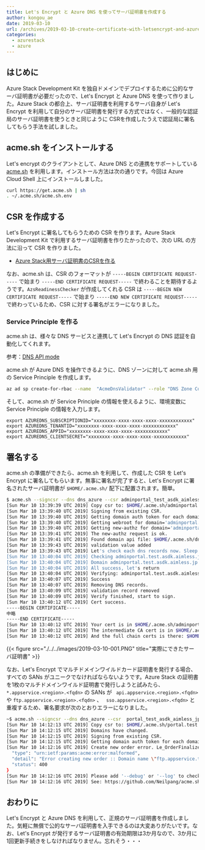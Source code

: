 ```yaml
---
title: Let's Encrypt と Azure DNS を使ってサーバ証明書を作成する
author: kongou_ae
date: 2019-03-10
url: /archives/2019-03-10-create-certificate-with-letsencrypt-and-azuredns
categories:
  - azurestack
  - azure
---
```


## はじめに

Azure Stack Development Kit を独自ドメインでデプロイするために公的なサーバ証明書が必要だったので、Let's Encrypt と Azure DNS を使って作りました。Azure Stack の都合上、サーバ証明書を利用するサーバ自身が Let's Encrypt を利用して自分のサーバ証明書を発行する方式ではなく、一般的な認証局のサーバ証明書を使うときと同じように CSRを作成したうえで認証局に署名してもらう手法を試しました。


## acme.sh をインストールする

Let's encrypt のクライアントとして、Azure DNS との連携をサポートしている [acme.sh](https://github.com/Neilpang/acme.sh) を利用します。インストール方法は次の通りです。今回は Azure Cloud Shell 上にインストールしました。

```bash
curl https://get.acme.sh | sh
. ~/.acme.sh/acme.sh.env
```

## CSR を作成する

Let's Encrypt に署名してもらうための CSR を作ります。Azure Stack Development Kit で利用するサーバ証明書を作りたかったので、次の URL の方法に沿って CSR を作りました。

- [Azure Stack用サーバ証明書のCSRを作る](https://aimless.jp/blog/archives/2018-06-15-create-csr-of-azurestack/)

なお、acme.sh は、CSR のフォーマットが `-----BEGIN CERTIFICATE REQUEST-----` で始まり `-----END CERTIFICATE REQUEST-----` で終わることを期待するようです。`AzsReadinessChecker` が作成してくれる CSR は `-----BEGIN NEW CERTIFICATE REQUEST-----` で始まり `-----END NEW CERTIFICATE REQUEST-----` で終わっているため、CSR に対する署名がエラーになりました。


### Service Principle を作る

acme.sh は、様々な DNS サービスと連携して Let's Encrypt の DNS 認証を自動化してくれます。

参考：[DNS API mode](https://github.com/Neilpang/acme.sh/tree/master/dnsapi)

acme.sh が Azure DNS を操作できるように、DNS ゾーンに対して acme.sh 用の Service Principle を作成します。

```bash
az ad sp create-for-rbac --name  "AcmeDnsValidator" --role "DNS Zone Contributor" --scope /subscriptions/xxxxxxxx-xxxx-xxxx-xxxx-xxxxxxxxxxxx/resourceGroups/aimless-infra/providers/Microsoft.Network/dnszones/aimless.jp
```

そして、acme.sh が Service Principle の情報を使えるように、環境変数に Service Principle の情報を入力します。

```
export AZUREDNS_SUBSCRIPTIONID="xxxxxxxx-xxxx-xxxx-xxxx-xxxxxxxxxxxx"
export AZUREDNS_TENANTID="xxxxxxxx-xxxx-xxxx-xxxx-xxxxxxxxxxxx"
export AZUREDNS_APPID="xxxxxxxx-xxxx-xxxx-xxxx-xxxxxxxxxxxx"
export AZUREDNS_CLIENTSECRET="xxxxxxxx-xxxx-xxxx-xxxx-xxxxxxxxxxxx"
```

## 署名する

acme.sh の準備ができたら、acme.sh を利用して、作成した CSR を Let's Encrypt に署名してもらいます。無事に署名が完了すると、Let's Encrypt に署名されたサーバ証明書が `$HOME/.acme.sh/` 配下に配置されます。簡単。

```bash
$ acme.sh --signcsr --dns dns_azure --csr adminportal_test_asdk_aimless_jp_CertRequest_20190310132106.req
[Sun Mar 10 13:39:39 UTC 2019] Copy csr to: $HOME/.acme.sh/adminportal.test.asdk.aimless.jp/adminportal.test.asdk.aimless.jp.csr
[Sun Mar 10 13:39:40 UTC 2019] Signing from existing CSR.
[Sun Mar 10 13:39:40 UTC 2019] Getting domain auth token for each domain
[Sun Mar 10 13:39:40 UTC 2019] Getting webroot for domain='adminportal.test.asdk.aimless.jp'
[Sun Mar 10 13:39:40 UTC 2019] Getting new-authz for domain='adminportal.test.asdk.aimless.jp'
[Sun Mar 10 13:39:41 UTC 2019] The new-authz request is ok.
[Sun Mar 10 13:39:41 UTC 2019] Found domain api file: $HOME/.acme.sh/dnsapi/dns_azure.sh
[Sun Mar 10 13:39:43 UTC 2019] validation value added
[Sun Mar 10 13:39:43 UTC 2019] Let's check each dns records now. Sleep 20 seconds first.
[Sun Mar 10 13:40:04 UTC 2019] Checking adminportal.test.asdk.aimless.jp for _acme-challenge.adminportal.test.asdk.aimless.jp
[Sun Mar 10 13:40:04 UTC 2019] Domain adminportal.test.asdk.aimless.jp '_acme-challenge.adminportal.test.asdk.aimless.jp' success.
[Sun Mar 10 13:40:04 UTC 2019] All success, let's return
[Sun Mar 10 13:40:04 UTC 2019] Verifying: adminportal.test.asdk.aimless.jp
[Sun Mar 10 13:40:07 UTC 2019] Success
[Sun Mar 10 13:40:07 UTC 2019] Removing DNS records.
[Sun Mar 10 13:40:09 UTC 2019] validation record removed
[Sun Mar 10 13:40:09 UTC 2019] Verify finished, start to sign.
[Sun Mar 10 13:40:12 UTC 2019] Cert success.
-----BEGIN CERTIFICATE-----
中略
-----END CERTIFICATE-----
[Sun Mar 10 13:40:12 UTC 2019] Your cert is in $HOME/.acme.sh/adminportal.test.asdk.aimless.jp/adminportal.test.asdk.aimless.jp.cer
[Sun Mar 10 13:40:12 UTC 2019] The intermediate CA cert is in $HOME/.acme.sh/adminportal.test.asdk.aimless.jp/ca.cer
[Sun Mar 10 13:40:12 UTC 2019] And the full chain certs is there: $HOME/.acme.sh/adminportal.test.asdk.aimless.jp/fullchain.cer
```

{{< figure src="./../../images/2019-03-10-001.PNG" title="実際にできたサーバ証明書" >}}

なお、Let's Encrypt でマルチドメインワイルドカード証明書を発行する場合、すべての SANs がユニークでなければならないようです。Azure Stack の証明書を1枚のマルチドメインワイルド証明書で発行しようと試みたら、`*.appservice.<region>.<fqdn>` の SANs が `	api.appservice.<region>.<fqdn>` や `ftp.appservice.<region>.<fqdn>` 、 ` sso.appservice.<region>.<fqdn>` と重複するため、署名要求が次のとおりエラーになりました。

```bash
~$ acme.sh --signcsr --dns dns_azure --csr  portal_test_asdk_aimless_jp_CertRequest_20190310141004.req
[Sun Mar 10 14:12:13 UTC 2019] Copy csr to: $HOME/.acme.sh/portal.test.asdk.aimless.jp/portal.test.asdk.aimless.jp.csr
[Sun Mar 10 14:12:15 UTC 2019] Domains have changed.
[Sun Mar 10 14:12:15 UTC 2019] Signing from existing CSR.
[Sun Mar 10 14:12:15 UTC 2019] Getting domain auth token for each domain
[Sun Mar 10 14:12:16 UTC 2019] Create new order error. Le_OrderFinalize not found. {
  "type": "urn:ietf:params:acme:error:malformed",
  "detail": "Error creating new order :: Domain name \"ftp.appservice.test.asdk.aimless.jp\" is redundant with a wildcard domain in the same request. Remove one or theother from the certificate request.",
  "status": 400
}
[Sun Mar 10 14:12:16 UTC 2019] Please add '--debug' or '--log' to check more details.
[Sun Mar 10 14:12:16 UTC 2019] See: https://github.com/Neilpang/acme.sh/wiki/How-to-debug-acme.sh
```

## おわりに

Let's Encrypt と Azure DNS を利用して、正規のサーバ証明書を作成しました。気軽に無償で公的なサーバ証明書を入手できるのは大変ありがたいです。なお、Let's Encrypt が発行するサーバ証明書の有効期限は3か月なので、3か月に1回更新手続きをしなければなりません。忘れそう・・・
